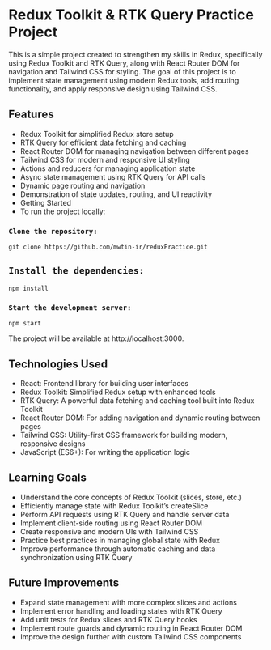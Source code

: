 #  Redux Toolkit & RTK Query Practice Project
This is a simple project created to strengthen my skills in Redux, specifically using Redux Toolkit and RTK Query, along with React Router DOM for navigation and Tailwind CSS for styling. The goal of this project is to implement state management using modern Redux tools, add routing functionality, and apply responsive design using Tailwind CSS.

## Features
- Redux Toolkit for simplified Redux store setup
- RTK Query for efficient data fetching and caching
- React Router DOM for managing navigation between different pages
- Tailwind CSS for modern and responsive UI styling
- Actions and reducers for managing application state
- Async state management using RTK Query for API calls
- Dynamic page routing and navigation
- Demonstration of state updates, routing, and UI reactivity
- Getting Started
- To run the project locally:

### `Clone the repository:`


```
git clone https://github.com/mwtin-ir/reduxPractice.git
```
## `Install the dependencies:`


```
npm install
```

### `Start the development server:`


```
npm start
```

The project will be available at http://localhost:3000.

## Technologies Used
- React: Frontend library for building user interfaces
- Redux Toolkit: Simplified Redux setup with enhanced tools
- RTK Query: A powerful data fetching and caching tool built into Redux Toolkit
- React Router DOM: For adding navigation and dynamic routing between pages
- Tailwind CSS: Utility-first CSS framework for building modern, responsive designs
- JavaScript (ES6+): For writing the application logic

  
## Learning Goals
- Understand the core concepts of Redux Toolkit (slices, store, etc.)
- Efficiently manage state with Redux Toolkit’s createSlice
- Perform API requests using RTK Query and handle server data
- Implement client-side routing using React Router DOM
- Create responsive and modern UIs with Tailwind CSS
- Practice best practices in managing global state with Redux
- Improve performance through automatic caching and data synchronization using RTK Query

  
## Future Improvements
- Expand state management with more complex slices and actions
- Implement error handling and loading states with RTK Query
- Add unit tests for Redux slices and RTK Query hooks
- Implement route guards and dynamic routing in React Router DOM
- Improve the design further with custom Tailwind CSS components

